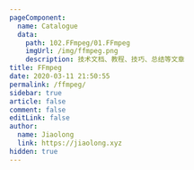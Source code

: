 ```yaml
---
pageComponent: 
  name: Catalogue
  data: 
    path: 102.FFmpeg/01.FFmpeg
    imgUrl: /img/ffmpeg.png
    description: 技术文档、教程、技巧、总结等文章
title: FFmpeg
date: 2020-03-11 21:50:55
permalink: /ffmpeg/
sidebar: true
article: false
comment: false
editLink: false
author: 
  name: Jiaolong
  link: https://jiaolong.xyz
hidden: true
---
```



